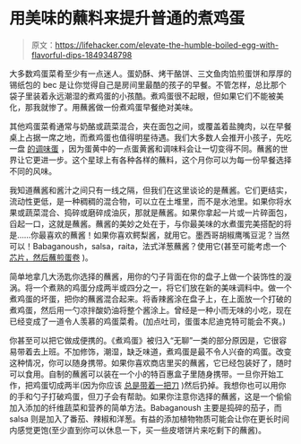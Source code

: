 # 用美味的蘸料来提升普通的煮鸡蛋

> 原文：<https://lifehacker.com/elevate-the-humble-boiled-egg-with-flavorful-dips-1849348798>

大多数鸡蛋菜肴至少有一点迷人。蛋奶酥、烤干酪饼、三文鱼肉馅煎蛋饼和厚厚的锡纸包的 bec 是让你觉得自己是房间里最酷的孩子的早餐。不管怎样，总比那个袋子里装着永远潮湿的煮鸡蛋的小孩酷。煮鸡蛋很不起眼，但如果它们不能被美化，那我就惨了。用蘸酱做一份煮鸡蛋早餐绝对美味。



其他鸡蛋菜肴通常与奶酪或蔬菜混合，夹在面包之间，或覆盖着盐腌肉，以在早餐桌上占据一席之地，而煮鸡蛋也值得明星待遇。我们大多数人会推开小孩子，先吃一盘 [的调味蛋](https://lifehacker.com/13-smarter-ways-to-make-killer-deviled-eggs-1847167171) ，因为蛋黄中的一点蛋黄酱和调味料会让一切变得不同。蘸酱的世界让它更进一步。这个星球上有各种各样的蘸料，这个月你可以为每一份早餐选择不同的风味。

我知道蘸酱和酱汁之间只有一线之隔，但我们在这里谈论的是蘸酱。它们更结实，流动性更低，是一种稠稠的混合物，可以立在土堆里，而不是水池里。如果你将水果或蔬菜混合、捣碎或磨碎成油灰，那就是蘸酱。如果你拿起一片或一片碎面包，舀起一口，这就是蘸酱。蘸酱的美妙之处在于，与你最美味的水煮蛋完美搭配的将是……你最喜欢的蘸酱！如果你喜欢鳄梨酱，就用它。墨西哥胡椒鹰嘴豆泥？当然可以！Babaganoush，salsa，raita，法式洋葱蘸酱？使用它(甚至可能考虑一个 [芯片，然后蘸煎蛋卷](https://lifehacker.com/you-must-make-a-chip-n-dip-omelette-1848714285) )。

简单地拿几大汤匙你选择的蘸酱，用你的勺子背面在你的盘子上做一个装饰性的漩涡。将一个煮熟的鸡蛋分成两半或四分之一，将它们放在新的美味调料中。做一个煮鸡蛋的坏蛋，把你的蘸酱混合起来。将香辣酱涂在盘子上，在上面放一个打破的煮鸡蛋，然后用一勺凉拌酸奶油将整个酱涂上。曾经是一种小而无味的小吃，现在已经变成了一道令人羡慕的鸡蛋菜肴。(加点吐司，蛋蛋本尼迪克特可能会不爽。)

你甚至可以把它做成便携的。《煮鸡蛋》被归入“无聊”一类的部分原因是，它很容易带着去上班。不加修饰，潮湿，缺乏味道，煮鸡蛋是最不令人兴奋的鸡蛋。改变这种情况，你可以随身携带。如果你喜欢商店里买的蘸酱，它已经包装好了，随时可以食用。自制的蘸酱可以装在一个小的特百惠盒子里随身携带。一旦你开始工作，把鸡蛋切成两半(因为你应该 [总是带着一把刀](https://lifehacker.com/always-take-a-knife-on-vacation-1847564182) )然后扔掉。我想你也可以用你的手和勺子打破鸡蛋，但刀子会有帮助。如果你注意你选择的蘸酱，这是一个偷偷加入添加的纤维蔬菜和营养的简单方法。Babaganoush 主要是捣碎的茄子，而 salsa 则是加入了番茄、辣椒和洋葱。有益的添加植物物质可能会让你在更长时间内感觉更饱(至少直到你可以休息一下，买一些皮塔饼片来吃剩下的蘸酱)。